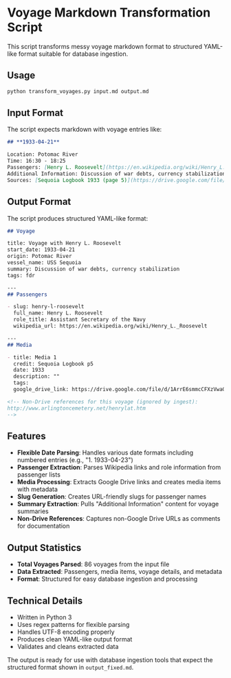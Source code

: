 # Voyage Markdown Transformation Script

This script transforms messy voyage markdown format to structured YAML-like format suitable for database ingestion.

## Usage

```bash
python transform_voyages.py input.md output.md
```

## Input Format

The script expects markdown with voyage entries like:

```markdown
## **1933-04-21**

Location: Potomac River  
Time: 16:30 - 18:25  
Passengers: [Henry L. Roosevelt](https://en.wikipedia.org/wiki/Henry_L._Roosevelt) (Assistant Secretary of the Navy)  
Additional Information: Discussion of war debts, currency stabilization  
Sources: [Sequoia Logbook 1933 (page 5)](https://drive.google.com/file/d/1ArrE6smmcCFXzVwaGP7WJuwiFsJGuxiX/view?usp=sharing#page=6)  
```

## Output Format

The script produces structured YAML-like format:

```markdown
## Voyage

title: Voyage with Henry L. Roosevelt
start_date: 1933-04-21
origin: Potomac River
vessel_name: USS Sequoia
summary: Discussion of war debts, currency stabilization
tags: fdr

---
## Passengers

- slug: henry-l-roosevelt
  full_name: Henry L. Roosevelt
  role_title: Assistant Secretary of the Navy
  wikipedia_url: https://en.wikipedia.org/wiki/Henry_L._Roosevelt

---
## Media

- title: Media 1
  credit: Sequoia Logbook p5
  date: 1933
  description: ""
  tags: 
  google_drive_link: https://drive.google.com/file/d/1ArrE6smmcCFXzVwaGP7WJuwiFsJGuxiX/view?usp=sharing#page=6

<!-- Non-Drive references for this voyage (ignored by ingest):
http://www.arlingtoncemetery.net/henrylat.htm
-->
```

## Features

- **Flexible Date Parsing**: Handles various date formats including numbered entries (e.g., "1. 1933-04-23")
- **Passenger Extraction**: Parses Wikipedia links and role information from passenger lists
- **Media Processing**: Extracts Google Drive links and creates media items with metadata
- **Slug Generation**: Creates URL-friendly slugs for passenger names
- **Summary Extraction**: Pulls "Additional Information" content for voyage summaries
- **Non-Drive References**: Captures non-Google Drive URLs as comments for documentation

## Output Statistics

- **Total Voyages Parsed**: 86 voyages from the input file
- **Data Extracted**: Passengers, media items, voyage details, and metadata
- **Format**: Structured for easy database ingestion and processing

## Technical Details

- Written in Python 3
- Uses regex patterns for flexible parsing
- Handles UTF-8 encoding properly
- Produces clean YAML-like output format
- Validates and cleans extracted data

The output is ready for use with database ingestion tools that expect the structured format shown in `output_fixed.md`.